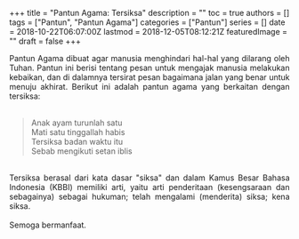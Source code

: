 +++
title = "Pantun Agama: Tersiksa"
description = ""
toc = true
authors = []
tags = ["Pantun", "Pantun Agama"]
categories = ["Pantun"]
series = []
date = 2018-10-22T06:07:00Z
lastmod = 2018-12-05T08:12:21Z
featuredImage = ""
draft = false
+++

<div style="text-align: justify;">Pantun Agama dibuat agar manusia menghindari hal-hal yang dilarang oleh Tuhan. Pantun ini berisi tentang pesan untuk mengajak manusia melakukan kebaikan, dan di dalamnya tersirat pesan bagaimana jalan yang benar untuk menuju akhirat. Berikut ini adalah pantun agama yang berkaitan dengan tersiksa:<br /><br />
<blockquote class="tr_bq">Anak ayam turunlah satu<br />Mati satu tinggallah habis<br />Tersiksa badan waktu itu<br />Sebab mengikuti setan iblis</blockquote><br />
Tersiksa berasal dari kata dasar "siksa" dan dalam Kamus Besar Bahasa Indonesia (KBBI) memiliki arti, yaitu arti penderitaan (kesengsaraan dan sebagainya) sebagai hukuman; telah mengalami (menderita) siksa; kena siksa.<br /><br />
Semoga bermanfaat.</div>
